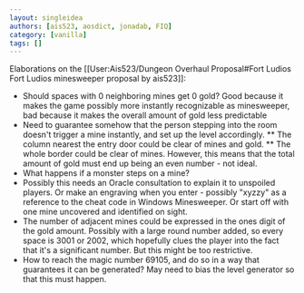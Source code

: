 ```yaml
---
layout: singleidea
authors: [ais523, aosdict, jonadab, FIQ]
category: [vanilla]
tags: []
---
```

Elaborations on the [[User:Ais523/Dungeon Overhaul Proposal#Fort Ludios
Fort Ludios minesweeper proposal by ais523]]:
* Should spaces with 0 neighboring mines get 0 gold? Good because it makes the game possibly more instantly recognizable as minesweeper, bad because it makes the overall amount of gold less predictable
* Need to guarantee somehow that the person stepping into the room doesn't trigger a mine instantly, and set up the level accordingly.
** The column nearest the entry door could be clear of mines and gold.
** The whole border could be clear of mines. However, this means that the total amount of gold must end up being an even number - not ideal.
* What happens if a monster steps on a mine?
* Possibly this needs an Oracle consultation to explain it to unspoiled players. Or make an engraving when you enter - possibly "xyzzy" as a reference to the cheat code in Windows Minesweeper. Or start off with one mine uncovered and identified on sight.
* The number of adjacent mines could be expressed in the ones digit of the gold amount. Possibly with a large round number added, so every space is 3001 or 2002, which hopefully clues the player into the fact that it's a significant number. But this might be too restrictive.
* How to reach the magic number 69105, and do so in a way that guarantees it can be generated? May need to bias the level generator so that this must happen.
